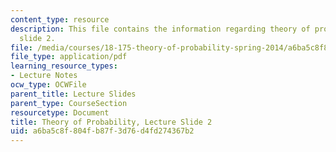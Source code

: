 ```yaml
---
content_type: resource
description: This file contains the information regarding theory of probability, lecture
  slide 2.
file: /media/courses/18-175-theory-of-probability-spring-2014/a6ba5c8f804fb87f3d76d4fd274367b2_MIT18_175S14_Lecture2.pdf
file_type: application/pdf
learning_resource_types:
- Lecture Notes
ocw_type: OCWFile
parent_title: Lecture Slides
parent_type: CourseSection
resourcetype: Document
title: Theory of Probability, Lecture Slide 2
uid: a6ba5c8f-804f-b87f-3d76-d4fd274367b2
---
```

